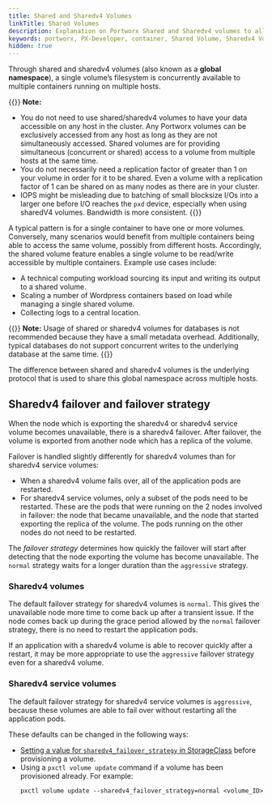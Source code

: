 ```yaml
---
title: Shared and Sharedv4 Volumes
linkTitle: Shared Volumes
description: Explanation on Portworx Shared and Sharedv4 volumes to allow multiple containers access to one volume
keywords: portworx, PX-Developer, container, Shared Volume, Sharedv4 Volume, NFS, storage
hidden: true
---
```


Through shared and sharedv4 volumes (also known as a **global namespace**), a single volume’s filesystem is concurrently available to multiple containers running on multiple hosts.

{{<info>}}
**Note:**

* You do not need to use shared/sharedv4 volumes to have your data accessible on any host in the cluster. Any Portworx volumes can be exclusively accessed from any host as long as they are not simultaneously accessed. Shared volumes are for providing simultaneous (concurrent or shared) access to a volume from multiple hosts at the same time.
* You do not necessarily need a replication factor of greater than 1 on your volume in order for it to be shared. Even a volume with a replication factor of 1 can be shared on as many nodes as there are in your cluster.
* IOPS might be misleading due to batching of small blocksize I/Os into a larger one before I/O reaches the `pxd` device, especially when using sharedV4 volumes. Bandwidth is more consistent.
{{</info>}}

A typical pattern is for a single container to have one or more volumes. Conversely, many scenarios would benefit from multiple containers being able to access the same volume, possibly from different hosts. Accordingly, the shared volume feature enables a single volume to be read/write accessible by multiple containers. Example use cases include:

* A technical computing workload sourcing its input and writing its output to a shared volume.
* Scaling a number of Wordpress containers based on load while managing a single shared volume.
* Collecting logs to a central location.

{{<info>}}
**Note:**
Usage of shared or sharedv4 volumes for databases is not recommended because they have a small metadata overhead. Additionally, typical databases do not support concurrent writes to the underlying database at the same time.
{{</info>}}

The difference between shared and sharedv4 volumes is the underlying protocol that is used to share this global namespace across multiple hosts.

## Sharedv4 failover and failover strategy

When the node which is exporting the sharedv4 or sharedv4 service volume becomes unavailable, there is a sharedv4 failover. After failover, the volume is exported from another node which has a replica of the volume.

Failover is handled slightly differently for sharedv4 volumes than for sharedv4 service volumes:

* When a sharedv4 volume fails over, all of the application pods are restarted.
* For sharedv4 service volumes, only a subset of the pods need to be restarted. These are the pods that were running on the 2 nodes involved in failover: the node that became unavailable, and the node that started exporting the replica of the volume. The pods running on the other nodes do not need to be restarted.

The _failover strategy_ determines how quickly the failover will start after detecting that the node exporting the volume has become unavailable. The `normal` strategy waits for a longer duration than the `aggressive` strategy.

### Sharedv4 volumes

The default failover strategy for sharedv4 volumes is `normal`. This gives the unavailable node more time to come back up after a transient issue. If the node comes back up during the grace period allowed by the `normal` failover strategy, there is no need to restart the application pods.

If an application with a sharedv4 volume is able to recover quickly after a restart, it may be more appropriate to use the `aggressive` failover strategy even for a sharedv4 volume.

### Sharedv4 service volumes

The default failover strategy for sharedv4 service volumes is `aggressive`, because these volumes are able to fail over without restarting all the application pods.

These defaults can be changed in the following ways:

* [Setting a value for `sharedv4_failover_strategy` in StorageClass](/portworx-install-with-kubernetes/storage-operations/create-pvcs/create-sharedv4-pvcs/) before provisioning a volume.
* Using a `pxctl volume update` command if a volume has been provisioned already. For example:
  ```text
  pxctl volume update --sharedv4_failover_strategy=normal <volume_ID>
  ```